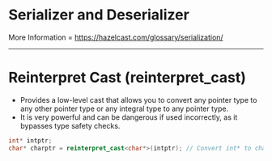 # Serializer and Deserializer

More Information = https://hazelcast.com/glossary/serialization/

--- 
# Reinterpret Cast (reinterpret_cast)

- Provides a low-level cast that allows you to convert any pointer type to any other pointer type or any integral type to any pointer type.
- It is very powerful and can be dangerous if used incorrectly, as it bypasses type safety checks.

```cpp
int* intptr;
char* charptr = reinterpret_cast<char*>(intptr); // Convert int* to char*

```
